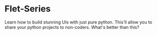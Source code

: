 # Flet-Series
Learn how to build stunning UIs with just pure python. This'll allow you to share your python projects to non-coders. What's better than this?
